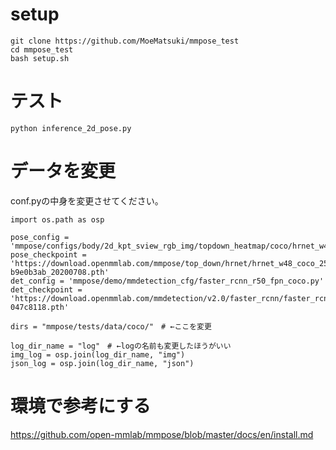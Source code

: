 # setup
~~~
git clone https://github.com/MoeMatsuki/mmpose_test
cd mmpose_test
bash setup.sh
~~~

# テスト
~~~
python inference_2d_pose.py
~~~

# データを変更
conf.pyの中身を変更させてください。
~~~
import os.path as osp

pose_config = 'mmpose/configs/body/2d_kpt_sview_rgb_img/topdown_heatmap/coco/hrnet_w48_coco_256x192.py'
pose_checkpoint = 'https://download.openmmlab.com/mmpose/top_down/hrnet/hrnet_w48_coco_256x192-b9e0b3ab_20200708.pth'
det_config = 'mmpose/demo/mmdetection_cfg/faster_rcnn_r50_fpn_coco.py'
det_checkpoint = 'https://download.openmmlab.com/mmdetection/v2.0/faster_rcnn/faster_rcnn_r50_fpn_1x_coco/faster_rcnn_r50_fpn_1x_coco_20200130-047c8118.pth'

dirs = "mmpose/tests/data/coco/"　# ←ここを変更

log_dir_name = "log"　# ←logの名前も変更したほうがいい
img_log = osp.join(log_dir_name, "img")
json_log = osp.join(log_dir_name, "json")
~~~

# 環境で参考にする
https://github.com/open-mmlab/mmpose/blob/master/docs/en/install.md
